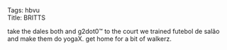 Tags: hbvu  
Title: BRITTS  
  
take the dales both and g2dot0™ to the court we trained futebol de salão and make them do yogaX. get home for a bit of walkerz.  
